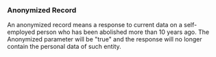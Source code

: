 ### Anonymized Record
An anonymized record means a response to current data on a self-employed person who has been 
abolished more than 10 years ago. The Anonymized parameter will be "true" and the response 
will no longer contain the personal data of such entity.